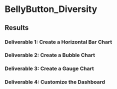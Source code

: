 # BellyButton_Diversity
## Results 
### Deliverable 1: Create a Horizontal Bar Chart
### Deliverable 2: Create a Bubble Chart
### Deliverable 3: Create a Gauge Chart
### Deliverable 4: Customize the Dashboard
